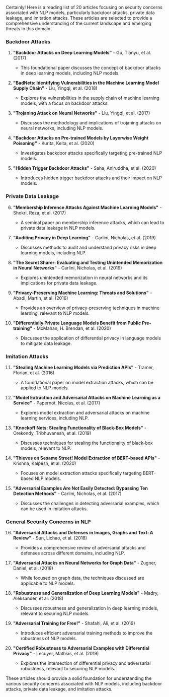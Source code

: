 Certainly! Here is a reading list of 20 articles focusing on security concerns associated with NLP models, particularly backdoor attacks, private data leakage, and imitation attacks. These articles are selected to provide a comprehensive understanding of the current landscape and emerging threats in this domain.

### Backdoor Attacks
1. **"Backdoor Attacks on Deep Learning Models"** - Gu, Tianyu, et al. (2017)
   - This foundational paper discusses the concept of backdoor attacks in deep learning models, including NLP models.

2. **"BadNets: Identifying Vulnerabilities in the Machine Learning Model Supply Chain"** - Liu, Yingqi, et al. (2018)
   - Explores the vulnerabilities in the supply chain of machine learning models, with a focus on backdoor attacks.

3. **"Trojaning Attack on Neural Networks"** - Liu, Yingqi, et al. (2017)
   - Discusses the methodology and implications of trojaning attacks on neural networks, including NLP models.

4. **"Backdoor Attacks on Pre-trained Models by Layerwise Weight Poisoning"** - Kurita, Keita, et al. (2020)
   - Investigates backdoor attacks specifically targeting pre-trained NLP models.

5. **"Hidden Trigger Backdoor Attacks"** - Saha, Aniruddha, et al. (2020)
   - Introduces hidden trigger backdoor attacks and their impact on NLP models.

### Private Data Leakage
6. **"Membership Inference Attacks Against Machine Learning Models"** - Shokri, Reza, et al. (2017)
   - A seminal paper on membership inference attacks, which can lead to private data leakage in NLP models.

7. **"Auditing Privacy in Deep Learning"** - Carlini, Nicholas, et al. (2019)
   - Discusses methods to audit and understand privacy risks in deep learning models, including NLP.

8. **"The Secret Sharer: Evaluating and Testing Unintended Memorization in Neural Networks"** - Carlini, Nicholas, et al. (2019)
   - Explores unintended memorization in neural networks and its implications for private data leakage.

9. **"Privacy-Preserving Machine Learning: Threats and Solutions"** - Abadi, Martin, et al. (2016)
   - Provides an overview of privacy-preserving techniques in machine learning, relevant to NLP models.

10. **"Differentially Private Language Models Benefit from Public Pre-training"** - McMahan, H. Brendan, et al. (2020)
    - Discusses the application of differential privacy in language models to mitigate data leakage.

### Imitation Attacks
11. **"Stealing Machine Learning Models via Prediction APIs"** - Tramer, Florian, et al. (2016)
    - A foundational paper on model extraction attacks, which can be applied to NLP models.

12. **"Model Extraction and Adversarial Attacks on Machine Learning as a Service"** - Papernot, Nicolas, et al. (2017)
    - Explores model extraction and adversarial attacks on machine learning services, including NLP.

13. **"Knockoff Nets: Stealing Functionality of Black-Box Models"** - Orekondy, Tribhuvanesh, et al. (2019)
    - Discusses techniques for stealing the functionality of black-box models, relevant to NLP.

14. **"Thieves on Sesame Street! Model Extraction of BERT-based APIs"** - Krishna, Kalpesh, et al. (2020)
    - Focuses on model extraction attacks specifically targeting BERT-based NLP models.

15. **"Adversarial Examples Are Not Easily Detected: Bypassing Ten Detection Methods"** - Carlini, Nicholas, et al. (2017)
    - Discusses the challenges in detecting adversarial examples, which can be used in imitation attacks.

### General Security Concerns in NLP
16. **"Adversarial Attacks and Defenses in Images, Graphs and Text: A Review"** - Sun, Lichao, et al. (2018)
    - Provides a comprehensive review of adversarial attacks and defenses across different domains, including NLP.

17. **"Adversarial Attacks on Neural Networks for Graph Data"** - Zugner, Daniel, et al. (2018)
    - While focused on graph data, the techniques discussed are applicable to NLP models.

18. **"Robustness and Generalization of Deep Learning Models"** - Madry, Aleksander, et al. (2018)
    - Discusses robustness and generalization in deep learning models, relevant to securing NLP models.

19. **"Adversarial Training for Free!"** - Shafahi, Ali, et al. (2019)
    - Introduces efficient adversarial training methods to improve the robustness of NLP models.

20. **"Certified Robustness to Adversarial Examples with Differential Privacy"** - Lecuyer, Mathias, et al. (2019)
    - Explores the intersection of differential privacy and adversarial robustness, relevant to securing NLP models.

These articles should provide a solid foundation for understanding the various security concerns associated with NLP models, including backdoor attacks, private data leakage, and imitation attacks.